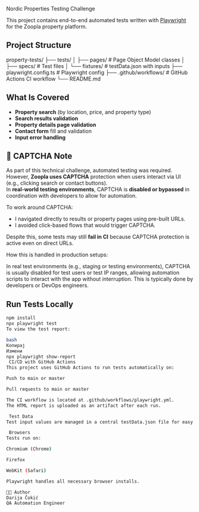  Nordic Properties Testing Challenge

This project contains end-to-end automated tests written with [Playwright](https://playwright.dev/) for the Zoopla property platform.

## Project Structure

property-tests/
├── tests/
│ ├── pages/ # Page Object Model classes
│ ├── specs/ # Test files
│ └── fixtures/ # testData.json with inputs
├── playwright.config.ts # Playwright config
├── .github/workflows/ # GitHub Actions CI workflow
└── README.md



## What Is Covered

- **Property search** (by location, price, and property type)
- **Search results validation**
- **Property details page validation**
- **Contact form** fill and validation
- **Input error handling**

## 🚫 CAPTCHA Note

As part of this technical challenge, automated testing was required. However, **Zoopla uses CAPTCHA** protection when users interact via UI (e.g., clicking search or contact buttons).  
In **real-world testing environments**, CAPTCHA is **disabled or bypassed** in coordination with developers to allow for automation.

To work around CAPTCHA:
- I navigated directly to results or property pages using pre-built URLs.
- I avoided click-based flows that would trigger CAPTCHA.

Despite this, some tests may still **fail in CI** because CAPTCHA protection is active even on direct URLs.

How this is handled in production setups:

In real test environments (e.g., staging or testing environments), CAPTCHA is usually disabled for test users or test IP ranges, 
allowing automation scripts to interact with the app without interruption. This is typically done by developers or DevOps engineers.

##  Run Tests Locally

```bash
npm install
npx playwright test
To view the test report:

bash
Копирај
Измени
npx playwright show-report
 CI/CD with GitHub Actions
This project uses GitHub Actions to run tests automatically on:

Push to main or master

Pull requests to main or master

The CI workflow is located at .github/workflows/playwright.yml.
The HTML report is uploaded as an artifact after each run.

 Test Data
Test input values are managed in a central testData.json file for easy updates and reuse.

 Browsers
Tests run on:

Chromium (Chrome)

Firefox

WebKit (Safari)

Playwright handles all necessary browser installs.

👩‍💻 Author
Darija Čokić
QA Automation Engineer
